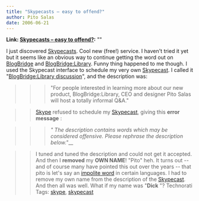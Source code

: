 ```yaml
---
title: "Skypecasts – easy to offend?"
author: Pito Salas
date: 2006-06-21
---
```


**Link: [Skypecasts – easy to offend?](None):** ""

I just discovered
[Skypecasts](<https://skypecasts.skype.com/skypecasts/home>). Cool new (free!)
service. I haven't tried it yet but it seems like an obvious way to continue
getting the word out on [BlogBridge](<http://www.blogbridge.com/>) and
[BlogBridge:Library](<http://www.blogbridge.com/archive.php?a=product/bb_library>).
Funny thing happened to me though. I used the Skypecast interface to schedule
my very own
[Skypecast](<https://skypecasts.skype.com/skypecasts/skypecast/detailed.html?id_talk=11644>).
I called it "[BlogBridge:Library
discussion](<https://skypecasts.skype.com/skypecasts/skypecast/detailed.html?id_talk=11644>)",
and the description was:

>>

>>> "For people interested in learning more about our new product,
BlogBridge:Library, CEO and designer Pito Salas will host a totally informal
Q&A."

>>

>> [Skype](<http://www.skype.com/helloagain.html>) refused to schedule my
[Skypecast](<https://skypecasts.skype.com/skypecasts/skypecast/detailed.html?id_talk=11644>),
giving this **error message** :

>>

>>> _" The description contains words which may be considered offensive.
Please rephrase the description below."___

>>

>> I tuned and tuned the description and could not get it accepted. And then I
**removed** my **OWN NAME**! "Pito" heh. It turns out -- and of course many
have pointed this out over the years -- that pito is let's say an [impolite
word](<http://www.urbandictionary.com/define.php?term=pito>) in certain
languages. I had to remove my own name from the description of the
[Skypecast](<https://skypecasts.skype.com/skypecasts/skypecast/detailed.html?id_talk=11644>).
And then all was well. What if my name was "**Dick** "? Technorati Tags:
[skype](<http://www.technorati.com/tag/skype>),
[skypecast](<http://www.technorati.com/tag/skypecast>)


